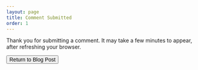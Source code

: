 ```yaml
---
layout: page
title: Comment Submitted
order: 1
---
```


Thank you for submitting a comment. It may take a few minutes to appear, after refreshing your browser.


<button type="button" onclick="javascript:history.back()"><span style="font-size:14px">Return to Blog Post</span></button>